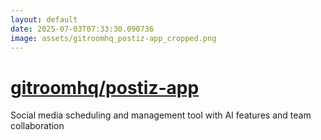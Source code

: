 ```yaml
---
layout: default
date: 2025-07-03T07:33:30.090736
image: assets/gitroomhq_postiz-app_cropped.png
---
```


# [gitroomhq/postiz-app](https://github.com/gitroomhq/postiz-app)

Social media scheduling and management tool with AI features and team collaboration
